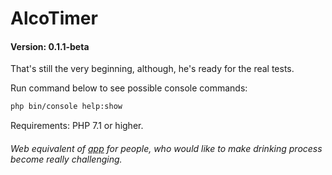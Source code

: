 # AlcoTimer
#### Version: 0.1.1-beta

That's still the very beginning, although, he's ready for the real tests.

Run command below to see possible console commands:
```bash
php bin/console help:show
```

Requirements: PHP 7.1 or higher.

###### Web equivalent of [app](https://bitbucket.org/vchychuzhko/alcotimer) for people, who would like to make drinking process become really challenging.

<!--
@TODO:  
- Work on correct logging with stack trace  
- Add logging of visitors  
- Optimize images
- Implement xml-template system  
-->
